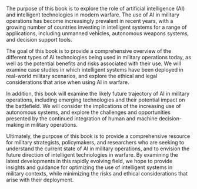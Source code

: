 
The purpose of this book is to explore the role of artificial intelligence (AI) and intelligent technologies in modern warfare. The use of AI in military operations has become increasingly prevalent in recent years, with a growing number of countries investing in intelligent systems for a range of applications, including unmanned vehicles, autonomous weapons systems, and decision support tools.

The goal of this book is to provide a comprehensive overview of the different types of AI technologies being used in military operations today, as well as the potential benefits and risks associated with their use. We will examine case studies in which intelligent systems have been deployed in real-world military scenarios, and explore the ethical and legal considerations that arise when using AI in warfare.

In addition, this book will examine the likely future trajectory of AI in military operations, including emerging technologies and their potential impact on the battlefield. We will consider the implications of the increasing use of autonomous systems, and explore the challenges and opportunities presented by the continued integration of human and machine decision-making in military operations.

Ultimately, the purpose of this book is to provide a comprehensive resource for military strategists, policymakers, and researchers who are seeking to understand the current state of AI in military operations, and to envision the future direction of intelligent technologies in warfare. By examining the latest developments in this rapidly evolving field, we hope to provide insights and guidance for optimizing the use of intelligent systems in military contexts, while minimizing the risks and ethical considerations that arise with their deployment.
